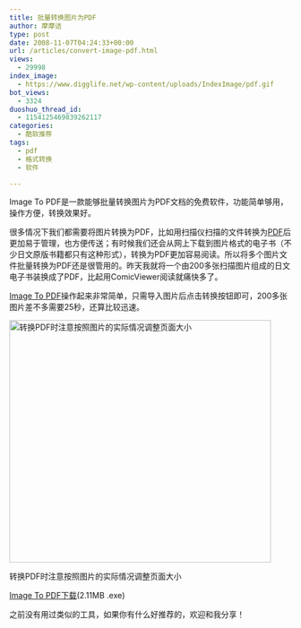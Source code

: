 ```yaml
---
title: 批量转换图片为PDF
author: 摩摩诘
type: post
date: 2008-11-07T04:24:33+00:00
url: /articles/convert-image-pdf.html
views:
  - 29998
index_image:
  - https://www.digglife.net/wp-content/uploads/IndexImage/pdf.gif
bot_views:
  - 3324
duoshuo_thread_id:
  - 1154125469839262117
categories:
  - 酷软推荐
tags:
  - pdf
  - 格式转换
  - 软件

---
```

Image To PDF是一款能够批量转换图片为PDF文档的免费软件，功能简单够用，操作方便，转换效果好。

很多情况下我们都需要将图片转换为PDF，比如用扫描仪扫描的文件转换为<a title="PDF相关日志" href="https://www.digglife.net/articles/tag/pdf" target="_blank">PDF</a>后更加易于管理，也方便传送；有时候我们还会从网上下载到图片格式的电子书（不少日文原版书籍都只有这种形式），转换为PDF更加容易阅读。所以将多个图片文件批量转换为PDF还是很管用的。昨天我就将一个由200多张扫描图片组成的日文电子书装换成了PDF，比起用ComicViewer阅读就痛快多了。

<!--more-->

<a title="批量转换图片为PDF" href="https://www.digglife.net/articles/convert-image-pdf.html" target="_blank">Image To PDF</a>操作起来非常简单，只需导入图片后点击转换按钮即可，200多张图片差不多需要25秒，还算比较迅速。

<div id="attachment_2731" style="width: 477px" class="wp-caption aligncenter">
  <a href="https://www.digglife.net/wp-content/uploads/2008/11/image-pdf.gif"><img class="size-full wp-image-2731" title="Image To PDF" src="https://www.digglife.net/wp-content/uploads/2008/11/image-pdf.gif" alt="转换PDF时注意按照图片的实际情况调整页面大小" width="467" height="433" /></a>
  
  <p class="wp-caption-text">
    转换PDF时注意按照图片的实际情况调整页面大小
  </p>
</div>

<a title="免费图片转PDF工具下载" href="http://www.pdfarea.com/download/image-to-pdf-converter-free.exe" target="_blank">Image To PDF下载</a>(2.11MB .exe)

之前没有用过类似的工具，如果你有什么好推荐的，欢迎和我分享！
